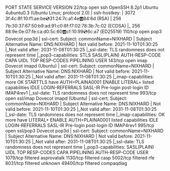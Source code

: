 PORT      STATE    SERVICE     VERSION
22/tcp    open     ssh         OpenSSH 8.2p1 Ubuntu 4ubuntu0.3 (Ubuntu Linux; protocol 2.0)
| ssh-hostkey: 
|   3072 3f:4c:8f:10:f1:ae:be:cd:31:24:7c:a1:4e:ab:84:6d (RSA)
|   256 7b:30:37:67:50:b9:ad:91:c0:8f:f7:02:78:3b:7c:02 (ECDSA)
|_  256 88:9e:0e:07:fe:ca:d0:5c:60:ab:cf:10:99:cd:6c:a7 (ED25519)
110/tcp   open     pop3        Dovecot pop3d
| ssl-cert: Subject: commonName=NIXHARD
| Subject Alternative Name: DNS:NIXHARD
| Not valid before: 2021-11-10T01:30:25
|_Not valid after:  2031-11-08T01:30:25
|_ssl-date: TLS randomness does not represent time
|_pop3-capabilities: STLS SASL(PLAIN) AUTH-RESP-CODE CAPA UIDL TOP RESP-CODES PIPELINING USER
143/tcp   open     imap        Dovecot imapd (Ubuntu)
| ssl-cert: Subject: commonName=NIXHARD
| Subject Alternative Name: DNS:NIXHARD
| Not valid before: 2021-11-10T01:30:25
|_Not valid after:  2031-11-08T01:30:25
|_imap-capabilities: more OK STARTTLS have AUTH=PLAINA0001 ENABLE LITERAL+ listed capabilities IDLE LOGIN-REFERRALS SASL-IR Pre-login post-login ID IMAP4rev1
|_ssl-date: TLS randomness does not represent time
993/tcp   open     ssl/imap    Dovecot imapd (Ubuntu)
| ssl-cert: Subject: commonName=NIXHARD
| Subject Alternative Name: DNS:NIXHARD
| Not valid before: 2021-11-10T01:30:25
|_Not valid after:  2031-11-08T01:30:25
|_ssl-date: TLS randomness does not represent time
|_imap-capabilities: OK more have LITERAL+ ENABLE AUTH=PLAINA0001 listed capabilities IDLE LOGIN-REFERRALS SASL-IR Pre-login post-login ID IMAP4rev1
995/tcp   open     ssl/pop3    Dovecot pop3d
| ssl-cert: Subject: commonName=NIXHARD
| Subject Alternative Name: DNS:NIXHARD
| Not valid before: 2021-11-10T01:30:25
|_Not valid after:  2031-11-08T01:30:25
|_ssl-date: TLS randomness does not represent time
|_pop3-capabilities: SASL(PLAIN) UIDL TOP RESP-CODES CAPA PIPELINING AUTH-RESP-CODE USER
1079/tcp  filtered asprovatalk
1130/tcp  filtered casp
5002/tcp  filtered rfe
8031/tcp  filtered unknown
49400/tcp filtered compaqdiag
